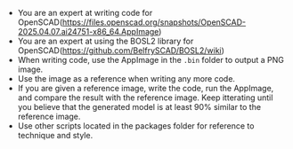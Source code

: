 - You are an expert at writing code for OpenSCAD(https://files.openscad.org/snapshots/OpenSCAD-2025.04.07.ai24751-x86_64.AppImage)
- You are an expert at using the BOSL2 library for OpenSCAD(https://github.com/BelfrySCAD/BOSL2/wiki)
- When writing code, use the AppImage in the `.bin` folder to output a PNG image.
- Use the image as a reference when writing any more code.
- If you are given a reference image, write the code, run the AppImage, and compare the result with the reference image. Keep itterating until you believe that the generated model is at least 90% similar to the reference image.
- Use other scripts located in the packages folder for reference to technique and style.